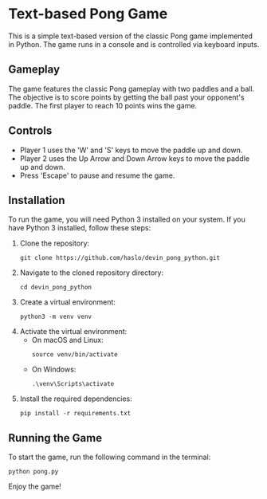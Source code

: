 # Text-based Pong Game

This is a simple text-based version of the classic Pong game implemented in Python. The game runs in a console and is controlled via keyboard inputs.

## Gameplay

The game features the classic Pong gameplay with two paddles and a ball. The objective is to score points by getting the ball past your opponent's paddle. The first player to reach 10 points wins the game.

## Controls

- Player 1 uses the 'W' and 'S' keys to move the paddle up and down.
- Player 2 uses the Up Arrow and Down Arrow keys to move the paddle up and down.
- Press 'Escape' to pause and resume the game.

## Installation

To run the game, you will need Python 3 installed on your system. If you have Python 3 installed, follow these steps:

1. Clone the repository:
   ```
   git clone https://github.com/haslo/devin_pong_python.git
   ```
2. Navigate to the cloned repository directory:
   ```
   cd devin_pong_python
   ```
3. Create a virtual environment:
   ```
   python3 -m venv venv
   ```
4. Activate the virtual environment:
   - On macOS and Linux:
     ```
     source venv/bin/activate
     ```
   - On Windows:
     ```
     .\venv\Scripts\activate
     ```
5. Install the required dependencies:
   ```
   pip install -r requirements.txt
   ```

## Running the Game

To start the game, run the following command in the terminal:

```
python pong.py
```

Enjoy the game!
